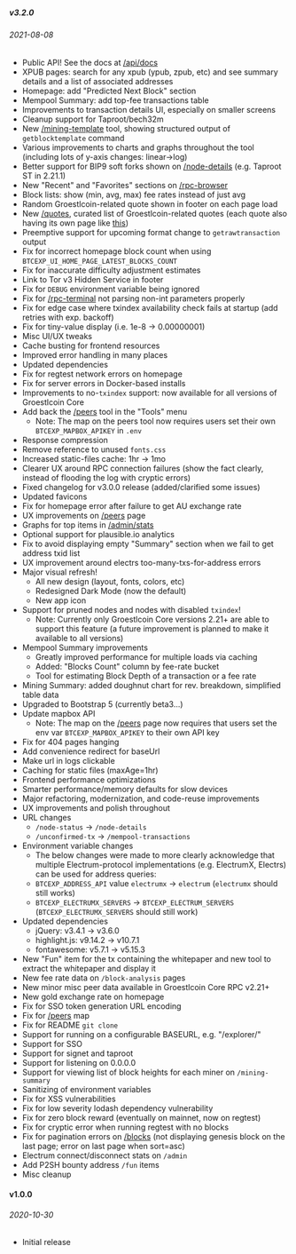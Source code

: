 ##### v3.2.0
###### 2021-08-08

* Public API! See the docs at [/api/docs](./api/docs)
* XPUB pages: search for any xpub (ypub, zpub, etc) and see summary details and a list of associated addresses
* Homepage: add "Predicted Next Block" section
* Mempool Summary: add top-fee transactions table
* Improvements to transaction details UI, especially on smaller screens
* Cleanup support for Taproot/bech32m
* New [/mining-template](./mining-template) tool, showing structured output of `getblocktemplate` command
* Various improvements to charts and graphs throughout the tool (including lots of y-axis changes: linear->log)
* Better support for BIP9 soft forks shown on [/node-details](./node-details) (e.g. Taproot ST in 2.21.1)
* New "Recent" and "Favorites" sections on [/rpc-browser](./rpc-browser)
* Block lists: show (min, avg, max) fee rates instead of just avg
* Random Groestlcoin-related quote shown in footer on each page load
* New [/quotes](./quotes), curated list of Groestlcoin-related quotes (each quote also having its own page like [this](`./quote/0`))
* Preemptive support for upcoming format change to `getrawtransaction` output
* Fix for incorrect homepage block count when using `BTCEXP_UI_HOME_PAGE_LATEST_BLOCKS_COUNT`
* Fix for inaccurate difficulty adjustment estimates
* Link to Tor v3 Hidden Service in footer
* Fix for `DEBUG` environment variable being ignored
* Fix for [/rpc-terminal](./rpc-terminal) not parsing non-int parameters properly
* Fix for edge case where txindex availability check fails at startup (add retries with exp. backoff)
* Fix for tiny-value display (i.e. 1e-8 -> 0.00000001)
* Misc UI/UX tweaks
* Cache busting for frontend resources
* Improved error handling in many places
* Updated dependencies
* Fix for regtest network errors on homepage
* Fix for server errors in Docker-based installs
* Improvements to no-`txindex` support: now available for all versions of Groestlcoin Core
* Add back the [/peers](./peers) tool in the "Tools" menu
	* Note: The map on the peers tool now requires users set their own `BTCEXP_MAPBOX_APIKEY` in `.env`
* Response compression
* Remove reference to unused `fonts.css`
* Increased static-files cache: 1hr -> 1mo
* Clearer UX around RPC connection failures (show the fact clearly, instead of flooding the log with cryptic errors)
* Fixed changelog for v3.0.0 release (added/clarified some issues)
* Updated favicons
* Fix for homepage error after failure to get AU exchange rate
* UX improvements on [/peers](./peers) page
* Graphs for top items in [/admin/stats](./admin/stats)
* Optional support for plausible.io analytics
* Fix to avoid displaying empty "Summary" section when we fail to get address txid list
* UX improvement around electrs too-many-txs-for-address errors
* Major visual refresh!
	* All new design (layout, fonts, colors, etc)
	* Redesigned Dark Mode (now the default)
	* New app icon
* Support for pruned nodes and nodes with disabled `txindex`!
	* Note: Currently only Groestlcoin Core versions 2.21+ are able to support this feature (a future improvement is planned to make it available to all versions)
* Mempool Summary improvements
	* Greatly improved performance for multiple loads via caching
	* Added: "Blocks Count" column by fee-rate bucket
	* Tool for estimating Block Depth of a transaction or a fee rate
* Mining Summary: added doughnut chart for rev. breakdown, simplified table data
* Upgraded to Bootstrap 5 (currently beta3...)
* Update mapbox API
	* Note: The map on the [/peers](./peers) page now requires that users set the env var `BTCEXP_MAPBOX_APIKEY` to their own API key
* Fix for 404 pages hanging
* Add convenience redirect for baseUrl
* Make url in logs clickable
* Caching for static files (maxAge=1hr)
* Frontend performance optimizations
* Smarter performance/memory defaults for slow devices
* Major refactoring, modernization, and code-reuse improvements
* UX improvements and polish throughout
* URL changes
	* `/node-status` -> `/node-details`
	* `/unconfirmed-tx` -> `/mempool-transactions`
* Environment variable changes
	* The below changes were made to more clearly acknowledge that multiple Electrum-protocol implementations (e.g. ElectrumX, Electrs) can be used for address queries:
	* `BTCEXP_ADDRESS_API` value `electrumx` -> `electrum` (`electrumx` should still works)
	* `BTCEXP_ELECTRUMX_SERVERS` -> `BTCEXP_ELECTRUM_SERVERS` (`BTCEXP_ELECTRUMX_SERVERS` should still work)
* Updated dependencies
	* jQuery: v3.4.1 -> v3.6.0
	* highlight.js: v9.14.2 -> v10.7.1
	* fontawesome: v5.7.1 -> v5.15.3
* New "Fun" item for the tx containing the whitepaper and new tool to extract the whitepaper and display it
* New fee rate data on `/block-analysis` pages
* New minor misc peer data available in Groestlcoin Core RPC v2.21+
* New gold exchange rate on homepage
* Fix for SSO token generation URL encoding
* Fix for [/peers](./peers) map
* Fix for README `git clone`
* Support for running on a configurable BASEURL, e.g. "/explorer/"
* Support for SSO
* Support for signet and taproot
* Support for listening on 0.0.0.0
* Support for viewing list of block heights for each miner on `/mining-summary`
* Sanitizing of environment variables
* Fix for XSS vulnerabilities
* Fix for low severity lodash dependency vulnerability
* Fix for zero block reward (eventually on mainnet, now on regtest)
* Fix for cryptic error when running regtest with no blocks
* Fix for pagination errors on [/blocks](./blocks) (not displaying genesis block on the last page; error on last page when sort=asc)
* Electrum connect/disconnect stats on `/admin`
* Add P2SH bounty address `/fun` items
* Misc cleanup


#### v1.0.0
###### 2020-10-30

* Initial release
